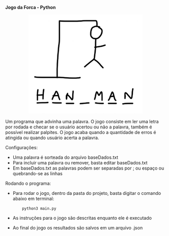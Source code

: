 **Jogo da Forca - Python**

<p align="center">
    <img width ="360" height="312" src = "https://github.com/felipedmsantos95/hangman-game-py/blob/master/assets/hangman.jpg" alt="hangman" />
</p>

Um programa que advinha uma palavra. O jogo consiste em ler uma letra por rodada e checar se o usuário acertou ou não a palavra, também é possível realizar palpites. O jogo acaba quando a quantidade de erros é atingida ou quando usuário acerta a palavra.

Configurações:

*   Uma palavra é sorteada do arquivo baseDados.txt
*   Para incluir uma palavra ou remover, basta editar baseDados.txt
*   Em baseDados.txt as palavras podem ser separadas por ; ou espaço ou quebrando-se as linhas

Rodando o programa:

*   Para rodar o jogo, dentro da pasta do projeto, basta digitar o comando abaixo em terminal:

            python3 main.py

*   As instruções para o jogo são descritas enquanto ele é executado
*   Ao final do jogo os resultados são salvos em um arquivo .json



